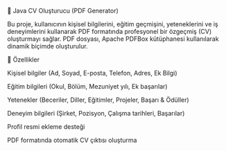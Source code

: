 📄 Java CV Oluşturucu (PDF Generator)

Bu proje, kullanıcının kişisel bilgilerini, eğitim geçmişini, yeteneklerini ve iş deneyimlerini kullanarak PDF formatında profesyonel bir özgeçmiş (CV) oluşturmayı sağlar.
PDF dosyası, Apache PDFBox kütüphanesi kullanılarak dinamik biçimde oluşturulur.

🚀 Özellikler

Kişisel bilgiler (Ad, Soyad, E-posta, Telefon, Adres, Ek Bilgi)

Eğitim bilgileri (Okul, Bölüm, Mezuniyet yılı, Ek başarılar)

Yetenekler (Beceriler, Diller, Eğitimler, Projeler, Başarı & Ödüller)

Deneyim bilgileri (Şirket, Pozisyon, Çalışma tarihleri, Başarılar)

Profil resmi ekleme desteği

PDF formatında otomatik CV çıktısı oluşturma
